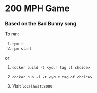 # 200 MPH Game
### Based on the Bad Bunny song

To run:
  1) `npm i`
  2) `npm start`

  or

  1) `docker build -t <your tag of choice>`
  2) `docker run -i -t <your tag of choice>`

  3) Visit `localhost:8080`
